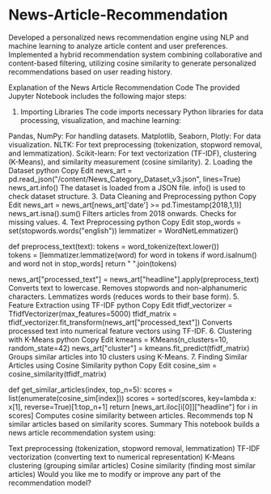 # News-Article-Recommendation
Developed a personalized news recommendation engine using NLP and machine learning to analyze article content and user preferences. Implemented a hybrid recommendation system combining collaborative and content-based filtering, utilizing cosine similarity to generate personalized recommendations based on user reading history.

Explanation of the News Article Recommendation Code
The provided Jupyter Notebook includes the following major steps:

1. Importing Libraries
The code imports necessary Python libraries for data processing, visualization, and machine learning:

Pandas, NumPy: For handling datasets.
Matplotlib, Seaborn, Plotly: For data visualization.
NLTK: For text preprocessing (tokenization, stopword removal, and lemmatization).
Scikit-learn: For text vectorization (TF-IDF), clustering (K-Means), and similarity measurement (cosine similarity).
2. Loading the Dataset
python
Copy
Edit
news_art = pd.read_json("/content/News_Category_Dataset_v3.json", lines=True)
news_art.info()
The dataset is loaded from a JSON file.
info() is used to check dataset structure.
3. Data Cleaning and Preprocessing
python
Copy
Edit
news_art = news_art[news_art['date'] >= pd.Timestamp(2018,1,1)]
news_art.isna().sum()
Filters articles from 2018 onwards.
Checks for missing values.
4. Text Preprocessing
python
Copy
Edit
stop_words = set(stopwords.words("english"))
lemmatizer = WordNetLemmatizer()

def preprocess_text(text):
    tokens = word_tokenize(text.lower())  
    tokens = [lemmatizer.lemmatize(word) for word in tokens if word.isalnum() and word not in stop_words]
    return " ".join(tokens)

news_art["processed_text"] = news_art["headline"].apply(preprocess_text)
Converts text to lowercase.
Removes stopwords and non-alphanumeric characters.
Lemmatizes words (reduces words to their base form).
5. Feature Extraction using TF-IDF
python
Copy
Edit
tfidf_vectorizer = TfidfVectorizer(max_features=5000)
tfidf_matrix = tfidf_vectorizer.fit_transform(news_art["processed_text"])
Converts processed text into numerical feature vectors using TF-IDF.
6. Clustering with K-Means
python
Copy
Edit
kmeans = KMeans(n_clusters=10, random_state=42)
news_art["cluster"] = kmeans.fit_predict(tfidf_matrix)
Groups similar articles into 10 clusters using K-Means.
7. Finding Similar Articles using Cosine Similarity
python
Copy
Edit
cosine_sim = cosine_similarity(tfidf_matrix)

def get_similar_articles(index, top_n=5):
    scores = list(enumerate(cosine_sim[index]))
    scores = sorted(scores, key=lambda x: x[1], reverse=True)[1:top_n+1]
    return [news_art.iloc[i[0]]["headline"] for i in scores]
Computes cosine similarity between articles.
Recommends top N similar articles based on similarity scores.
Summary
This notebook builds a news article recommendation system using:

Text preprocessing (tokenization, stopword removal, lemmatization)
TF-IDF vectorization (converting text to numerical representation)
K-Means clustering (grouping similar articles)
Cosine similarity (finding most similar articles)
Would you like me to modify or improve any part of the recommendation model? ​​










